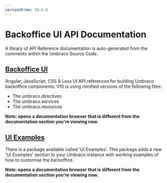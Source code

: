 ```yaml
---
versionFrom: 10.0.0
---
```


# Backoffice UI API Documentation

A library of API Reference documentation is auto-generated from the comments within the Umbraco Source Code.

## [Backoffice UI](https://apidocs.umbraco.com/v10/ui)

Angular, JavaScript, CSS & Less UI API references for building Umbraco backoffice components. V10 is using minified versions of the following files:

- The umbraco.directives
- The umbraco.services
- The umbraco.resources

__Note: opens a documentation browser that is different from the documentation section you're viewing now.__


## [UI Examples](https://our.umbraco.com/packages/developer-tools/ui-examples/)
There is a package available called 'UI Examples'. This package adds a new 'UI Examples' section to your Umbraco instance with working examples of how to customise the backoffice. 

__Note: opens a documentation browser that is different from the documentation section you're viewing now.__
